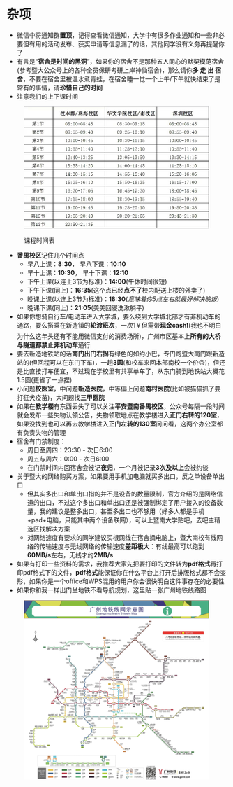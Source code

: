 # 杂项

* 微信中将通知群**置顶**，记得查看微信通知，大学中有很多作业通知和一些非必要但有用的活动发布、获奖申请等信息漏了的话，其他同学没有义务再提醒你了
* 有言是“**宿舍是时间的黑洞**”，如果你的宿舍不是那种五人同心的默契模范宿舍(参考暨大公众号上的各种全员保研考研上岸神仙宿舍)，那么请你**多 走 出 宿 舍**，不要在宿舍里被温水煮青蛙，在宿舍睡一觉一个上午/下午就快结束了是常有的事情，请**珍惜自己的时间**
* 注意我们的上下课时间

<figure><img src="../../.gitbook/assets/lessontime.jpg" alt=""><figcaption><p>课程时间表</p></figcaption></figure>

* **番禺校区**记住几个时间点
  * 早八上课：**8:30**， 早八下课：**10:10**
  * 早十上课：**10:30**， 早十下课：**12:10**
  * 下午上课(以连上3节为标准)：**14:00**(午休时间很短)
  * 下午下课(同上)：**16:35**(这个点已经**点不了**校内配送上楼的外卖了)
  * 晚课上课(以连上3节为标准)：**18:30**(_意味着你5点左右就最好解决晚饭_)
  * 晚课下课(同上)：**21:05**(美美回寝洗漱躺平)
* 如果你想骑自行车/电动车进入大学城，要么绕到大学城北部才有非机动车的通路，要么搭乘在新造镇的**轮渡班次**，一次1￥但需带**现金cash❗**(我也不明白为什么这年头还有不能用微信支付的消费场所)，广州市区基本上**所有的大桥与隧道都禁止非机动车**通行
* 要去新造地铁站的话**南门出门右拐**有绿色的如约小巴，专门跑暨大南门跟新造站的(但回程可以在东门下车)，一趟**3圆**(和校车来回本部南校一个价😥)，但还是比直接打车便宜，不过现在学校里有共享单车了，从东门骑到地铁站大概花1.5圆(更省了一点捏)
* 小问题**校医室**，中问题**新造医院**，中等偏上问题**南村医院**(比如被猫猫抓了要打狂犬疫苗)，大问题找**三甲医院**
* 如果在**教学楼**有东西丢失了可以关注**平安暨南番禺校区**，公众号每隔一段时间就会发布一些失物认领公告，失物领取地点在教学楼进入**正门右转的120室**，如果没找到也可以再去教学楼进入**正门左转的130室**问问看，这两个办公室都有负责失物的管理
* 宿舍有门禁制度：
  * 周日至周四：23:30 - 次日6:00
  * 周五与周六：0:00 - 次日6:00
  * 在门禁时间内回宿舍会被记**夜归**，一个月被记录**3次及以上**会被约谈
* 关于暨大的网络购买方案，如果要用手机加电脑就买多出口，反之单设备单出口
  * 但其实多出口和单出口指的并不是设备的数量限制，官方介绍的是网络信道的出口，不过这个多出口和单出口还是被强制绑定了用户接入的设备数量，我的建议是整多出口，甚至多出口也不够用（好多人都是手机+pad+电脑，只能其中两个设备联网），可以上暨南大学贴吧，去吧主精选区找解决方案
  * 对网络速度有要求的同学建议买根网线在宿舍捅电脑上，暨大南校有线网络的传输速度与无线网络的传输速度**差距极大**：有线最高可以跑到**60MB/s**左右，无线才约**2MB/s**
* 如果有打印一些资料的需求，我推荐大家先把要打印的文件转为**pdf格式**再打印pdf格式下的文件，**pdf格式**能保证你在什么平台上打开后排版格式都不会变形，如果你是一个office和WPS混用的用户你会很快明白这件事存在的必要性
* 如果你和我一样出门坐地铁不看导航规划，这里贴一张广州地铁线路图

<figure><img src="../../.gitbook/assets/subway.jpg" alt=""><figcaption></figcaption></figure>
